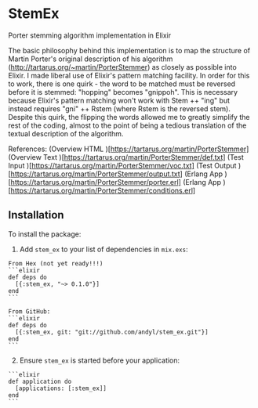 # StemEx

Porter stemming algorithm implementation in Elixir

The basic philosophy behind this implementation is to map the structure of
Martin Porter's original description of his algorithm
(http://tartarus.org/~martin/PorterStemmer) as closely as possible into Elixir.
I made liberal use of Elixir's pattern matching facility. In order for this to
work, there is one quirk - the word to be matched must be reversed before it is
stemmed: "hopping" becomes "gnippoh". This is necessary because Elixir's
pattern matching won't work with Stem ++ "ing" but instead requires "gni" ++
Rstem (where Rstem is the reversed stem).  Despite this quirk, the flipping the
words allowed me to greatly simplify the rest of the coding, almost to the
point of being a tedious translation of the textual description of the
algorithm.

References:
(Overview HTML )[https://tartarus.org/martin/PorterStemmer]
(Overview Text )[https://tartarus.org/martin/PorterStemmer/def.txt]
(Test Input    )[https://tartarus.org/martin/PorterStemmer/voc.txt]
(Test Output   )[https://tartarus.org/martin/PorterStemmer/output.txt]
(Erlang App    )[https://tartarus.org/martin/PorterStemmer/porter.erl]
(Erlang App    )[https://tartarus.org/martin/PorterStemmer/conditions.erl]

## Installation

To install the package:

  1. Add `stem_ex` to your list of dependencies in `mix.exs`:

    From Hex (not yet ready!!!)
    ```elixir
    def deps do
      [{:stem_ex, "~> 0.1.0"}]
    end
    ```

    From GitHub:
    ```elixir
    def deps do
      [{:stem_ex, git: "git://github.com/andyl/stem_ex.git"}]
    end
    ```

  2. Ensure `stem_ex` is started before your application:

    ```elixir
    def application do
      [applications: [:stem_ex]]
    end
    ```

